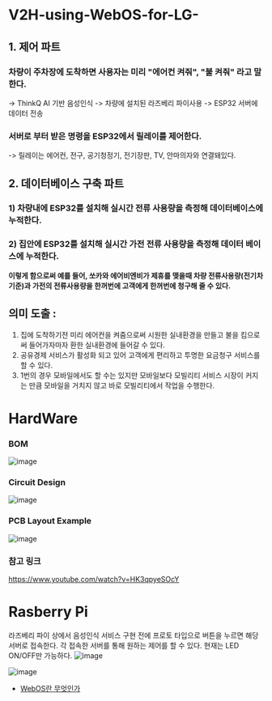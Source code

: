 # V2H-using-WebOS-for-LG-
## 1. 제어 파트

### 차량이 주차장에 도착하면 사용자는 미리 "에어컨 켜줘", "불 켜줘" 라고 말한다.
-> ThinkQ AI 기반 음성인식
-> 차량에 설치된 라즈베리 파이사용
-> ESP32 서버에 데이터 전송

### 서버로 부터 받은 명령을 ESP32에서 릴레이를 제어한다.
-> 릴레이는 에어컨, 전구, 공기청정기, 전기장판, TV, 안마의자와 연결돼있다. 

## 2. 데이터베이스 구축 파트
### 1) 차량내에 ESP32를 설치해 실시간 전류 사용량을 측정해 데이터베이스에 누적한다.
### 2) 집안에 ESP32를 설치해 실시간 가전 전류 사용량을 측정해 데이터 베이스에 누적한다.

**이렇게 함으로써 예를 들어, 쏘카와 에어비엔비가 제휴를 맺을때 차량 전류사용량(전기차기준)과 가전의 전류사용량을
한꺼번에 고객에게 한꺼번에 청구해 줄 수 있다.**

## 의미 도출 : 
1. 집에 도착하기전 미리 에어컨을 켜줌으로써 시원한 실내환경을 만들고 불을 킴으로써 들어가자마자 환한 실내환경에 들어갈 수 있다.
2. 공유경제 서비스가 활성화 되고 있어 고객에게 편리하고 투명한 요금청구 서비스를 할 수 있다.
3. 1번의 경우 모바일에서도 할 수는 있지만 모바일보다 모빌리티 서비스 시장이 커지는 만큼 모바일을 거치지 않고 바로 모빌리티에서 작업을 수행한다. 

# HardWare
### BOM
![image](https://user-images.githubusercontent.com/76835313/124378459-5c11e000-dcec-11eb-9657-5b64cefc6ab8.png)
### Circuit Design
![image](https://user-images.githubusercontent.com/76835313/124378469-67650b80-dcec-11eb-9178-f6a75f4ad2a7.png)
### PCB Layout Example
![image](https://user-images.githubusercontent.com/76835313/124378507-9b403100-dcec-11eb-87a6-1cf5fb4c2169.png)
### 참고 링크
https://www.youtube.com/watch?v=HK3qpyeSOcY


# Rasberry Pi
라즈베리 파이 상에서 음성인식 서비스 구현 전에 프로토 타입으로 버튼을 누르면 해당 서버로 접속한다.
각 접속한 서버를 통해 원하는 제어를 할 수 있다. 현재는 LED ON/OFF만 가능하다.
![image](https://user-images.githubusercontent.com/76835313/124382429-57f0bd00-dd02-11eb-91f2-8b53da33a773.png)

![image](https://user-images.githubusercontent.com/76835313/124382416-47d8dd80-dd02-11eb-9fd1-4cc050e3fad2.png)

* [WebOS란 무엇인가](https://webos-supporters.tistory.com/8)
